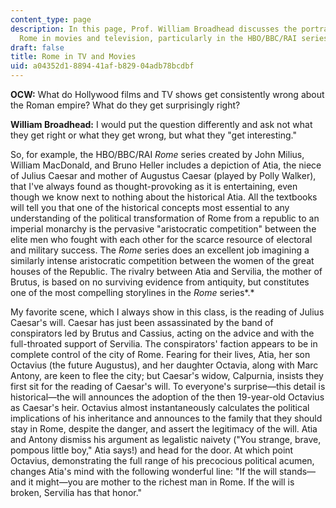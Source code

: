 ```yaml
---
content_type: page
description: In this page, Prof. William Broadhead discusses the portrayals of ancient
  Rome in movies and television, particularly in the HBO/BBC/RAI series "Rome."
draft: false
title: Rome in TV and Movies
uid: a04352d1-8894-41af-b829-04adb78bcdbf
---
```

**OCW:** What do Hollywood films and TV shows get consistently wrong about the Roman empire? What do they get surprisingly right?

**William Broadhead:** I would put the question differently and ask not what they get right or what they get wrong, but what they "get interesting."

So, for example, the HBO/BBC/RAI *Rome* series created by John Milius, William MacDonald, and Bruno Heller includes a depiction of Atia, the niece of Julius Caesar and mother of Augustus Caesar (played by Polly Walker), that I've always found as thought-provoking as it is entertaining, even though we know next to nothing about the historical Atia. All the textbooks will tell you that one of the historical concepts most essential to any understanding of the political transformation of Rome from a republic to an imperial monarchy is the pervasive "aristocratic competition" between the elite men who fought with each other for the scarce resource of electoral and military success. The *Rome* series does an excellent job imagining a similarly intense aristocratic competition between the women of the great houses of the Republic. The rivalry between Atia and Servilia, the mother of Brutus, is based on no surviving evidence from antiquity, but constitutes one of the most compelling storylines in the *Rome* series*.*

My favorite scene, which I always show in this class, is the reading of Julius Caesar's will. Caesar has just been assassinated by the band of conspirators led by Brutus and Cassius, acting on the advice and with the full-throated support of Servilia. The conspirators' faction appears to be in complete control of the city of Rome. Fearing for their lives, Atia, her son Octavius (the future Augustus), and her daughter Octavia, along with Marc Antony, are keen to flee the city; but Caesar's widow, Calpurnia, insists they first sit for the reading of Caesar's will. To everyone's surprise—this detail is historical—the will announces the adoption of the then 19-year-old Octavius as Caesar's heir. Octavius almost instantaneously calculates the political implications of his inheritance and announces to the family that they should stay in Rome, despite the danger, and assert the legitimacy of the will. Atia and Antony dismiss his argument as legalistic naivety ("You strange, brave, pompous little boy," Atia says!) and head for the door. At which point Octavius, demonstrating the full range of his precocious political acumen, changes Atia's mind with the following wonderful line: "If the will stands—and it might—you are mother to the richest man in Rome. If the will is broken, Servilia has that honor."